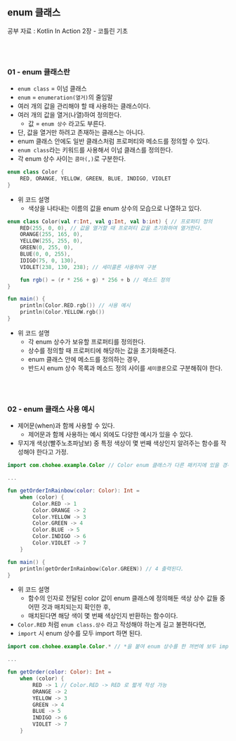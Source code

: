 ## enum 클래스

공부 자료 : Kotlin In Action 2장 - 코틀린 기초

<br></br>

### 01 - enum 클래스란

- `enum class` = 이넘 클래스
- `enum` = `enumeration(열거)`의 줄임말
- 여러 개의 값을 관리해야 할 때 사용하는 클래스이다.
- 여러 개의 값을 열거(나열)하여 정의한다.
  - 값 = `enum 상수` 라고도 부른다.
- 단, 값을 열거만 하려고 존재하는 클래스는 아니다.
- enum 클래스 안에도 일반 클래스처럼 프로퍼티와 메소드를 정의할 수 있다.
- `enum class`라는 키워드를 사용해서 이넘 클래스를 정의한다.
- 각 enum 상수 사이는 `콤마(,)`로 구분한다.
~~~kotlin
enum class Color {
    RED, ORANGE, YELLOW, GREEN, BLUE, INDIGO, VIOLET
}
~~~
- 위 코드 설명
  - 색상을 나타내는 이름의 값을 enum 상수의 모습으로 나열하고 있다.
~~~kotlin
enum class Color(val r:Int, val g:Int, val b:int) { // 프로퍼티 정의
    RED(255, 0, 0), // 값을 열거할 때 프로퍼티 값을 초기화하여 열거한다.
    ORANGE(255, 165, 0),
    YELLOW(255, 255, 0),
    GREEN(0, 255, 0),
    BLUE(0, 0, 255),
    IDIGO(75, 0, 130),
    VIOLET(238, 130, 238); // 세미콜론 사용하여 구분

    fun rgb() = (r * 256 + g) * 256 + b // 메소드 정의
}

fun main() {
    println(Color.RED.rgb()) // 사용 예시
    println(Color.YELLOW.rgb())
}
~~~
- 위 코드 설명
  - 각 enum 상수가 보유할 프로퍼티를 정의한다.
  - 상수를 정의할 때 프로퍼티에 해당하는 값을 초기화해준다.
  - enum 클래스 안에 메소드를 정의하는 경우,
  - 반드시 enum 상수 목록과 메소드 정의 사이를 `세미콜론`으로 구분해줘야 한다.

<br></br>

### 02 - enum 클래스 사용 예시

- 제어문(when)과 함께 사용할 수 있다.
  - 제어문과 함께 사용하는 예시 외에도 다양한 예시가 있을 수 있다.
- 무지개 색상(빨주노초파남보) 중 특정 색상이 몇 번째 색상인지 알려주는 함수를 작성해야 한다고 가정.
~~~kotlin
import com.chohee.example.Color // Color enum 클래스가 다른 패키지에 있을 경우 import 된다.(패키지는 예시임)

...

fun getOrderInRainbow(color: Color): Int = 
    when (color) {
        Color.RED -> 1
        Color.ORANGE -> 2
        Color.YELLOW -> 3
        Color.GREEN -> 4
        Color.BLUE -> 5
        Color.INDIGO -> 6
        Color.VIOLET -> 7
    }

fun main() {
    println(getOrderInRainbow(Color.GREEN)) // 4 출력된다.
}
~~~
- 위 코드 설명
  - 함수의 인자로 전달된 color 값이 enum 클래스에 정의해둔 색상 상수 값들 중 어떤 것과 매치되는지 확인한 후,
  - 매치된다면 해당 색이 몇 번째 색상인지 반환하는 함수이다.
- `Color.RED` 처럼 `enum class.상수` 라고 작성해야 하는게 길고 불편하다면,
- `import` 시 enum 상수를 모두 import 하면 된다.
~~~kotlin
import com.chohee.example.Color.* // *을 붙여 enum 상수를 한 꺼번에 보두 import 한다.

...

fun getOrder(color: Color): Int = 
    when (color) {
        RED -> 1 // Color.RED -> RED 로 짧게 작성 가능
        ORANGE -> 2
        YELLOW -> 3
        GREEN -> 4
        BLUE -> 5
        INDIGO -> 6
        VIOLET -> 7
    }
~~~

<br></br>